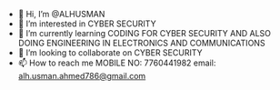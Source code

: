 - 👋 Hi, I’m @ALHUSMAN
- 👀 I’m interested in CYBER SECURITY
- 🌱 I’m currently learning CODING FOR CYBER SECURITY AND ALSO DOING ENGINEERING IN ELECTRONICS AND COMMUNICATIONS 
- 💞️ I’m looking to collaborate on CYBER SECURITY
- 📫 How to reach me MOBILE NO: 7760441982
      email: alh.usman.ahmed786@gmail.com

<!---
ALHUSMAN/ALHUSMAN is a ✨ special ✨ repository because its `README.md` (this file) appears on your GitHub profile.
You can click the Preview link to take a look at your changes.
--->
